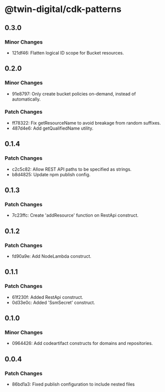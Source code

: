 # @twin-digital/cdk-patterns

## 0.3.0

### Minor Changes

- 121df46: Flatten logical ID scope for Bucket resources.

## 0.2.0

### Minor Changes

- 91e8797: Only create bucket policies on-demand, instead of automatically.

### Patch Changes

- ff78322: Fix getResourceName to avoid breakage from random suffixes.
- 487d4e6: Add getQualifiedName utility.

## 0.1.4

### Patch Changes

- c2c5c82: Allow REST API paths to be specified as strings.
- b8d4825: Update npm publish config.

## 0.1.3

### Patch Changes

- 7c23ffc: Create 'addResource' function on RestApi construct.

## 0.1.2

### Patch Changes

- fd90a9e: Add NodeLambda construct.

## 0.1.1

### Patch Changes

- 61f230f: Added RestApi construct.
- 0d33e0c: Added 'SsmSecret' construct.

## 0.1.0

### Minor Changes

- 0964426: Add codeartifact constructs for domains and repositories.

## 0.0.4

### Patch Changes

- 86bd1a3: Fixed publish configuration to include nested files
